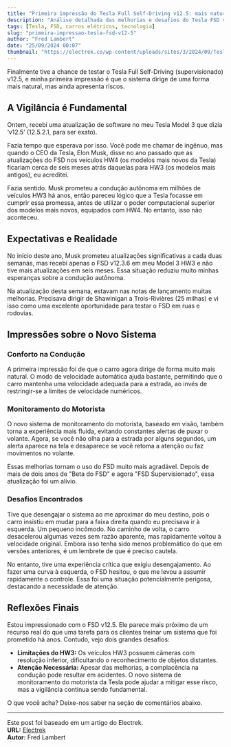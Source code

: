 ```yaml
---
title: "Primeira impressão do Tesla Full Self-Driving v12.5: mais natural, mas ainda perigoso"
description: "Análise detalhada das melhorias e desafios do Tesla FSD v12.5."
tags: [Tesla, FSD, carros elétricos, tecnologia]
slug: "primeira-impressao-tesla-fsd-v12-5"
author: "Fred Lambert"
date: "25/09/2024 00:07"
thumbnail: "https://electrek.co/wp-content/uploads/sites/3/2024/09/Tesla-FSD-v12.5.jpg?quality=82&strip=all&w=1600"
---
```


Finalmente tive a chance de testar o Tesla Full Self-Driving (supervisionado) v12.5, e minha primeira impressão é que o sistema dirige de uma forma mais natural, mas ainda apresenta riscos.

## A Vigilância é Fundamental

Ontem, recebi uma atualização de software no meu Tesla Model 3 que dizia ‘v12.5’ (12.5.2.1, para ser exato). 

Fazia tempo que esperava por isso. Você pode me chamar de ingênuo, mas quando o CEO da Tesla, Elon Musk, disse no ano passado que as atualizações do FSD nos veículos HW4 (os modelos mais novos da Tesla) ficariam cerca de seis meses atrás daquelas para HW3 (os modelos mais antigos), eu acreditei. 

Fazia sentido. Musk prometeu a condução autônoma em milhões de veículos HW3 há anos, então pareceu lógico que a Tesla focasse em cumprir essa promessa, antes de utilizar o poder computacional superior dos modelos mais novos, equipados com HW4. No entanto, isso não aconteceu.

## Expectativas e Realidade

No início deste ano, Musk prometeu atualizações significativas a cada duas semanas, mas recebi apenas o FSD v12.3.6 em meu Model 3 HW3 e não tive mais atualizações em seis meses. Essa situação reduziu muito minhas esperanças sobre a condução autônoma.

Na atualização desta semana, estavam nas notas de lançamento muitas melhorias. Precisava dirigir de Shawinigan a Trois-Rivières (25 milhas) e vi isso como uma excelente oportunidade para testar o FSD em ruas e rodovias.

## Impressões sobre o Novo Sistema

### Conforto na Condução

A primeira impressão foi de que o carro agora dirige de forma muito mais natural. O modo de velocidade automática ajuda bastante, permitindo que o carro mantenha uma velocidade adequada para a estrada, ao invés de restringir-se a limites de velocidade numéricos.

### Monitoramento do Motorista

O novo sistema de monitoramento do motorista, baseado em visão, também torna a experiência mais fluida, evitando constantes alertas de puxar o volante. Agora, se você não olha para a estrada por alguns segundos, um alerta aparece na tela e desaparece se você retoma a atenção ou faz movimentos no volante.

Essas melhorias tornam o uso do FSD muito mais agradável. Depois de mais de dois anos de "Beta do FSD" e agora "FSD Supervisionado", essa atualização foi um alívio.

### Desafios Encontrados

Tive que desengajar o sistema ao me aproximar do meu destino, pois o carro insistiu em mudar para a faixa direita quando eu precisava ir à esquerda. Um pequeno incômodo. No caminho de volta, o carro desacelerou algumas vezes sem razão aparente, mas rapidamente voltou à velocidade original. Embora isso tenha sido menos problemático do que em versões anteriores, é um lembrete de que é preciso cautela.

No entanto, tive uma experiência crítica que exigiu desengajamento. Ao fazer uma curva à esquerda, o FSD hesitou, o que me levou a assumir rapidamente o controle. Essa foi uma situação potencialmente perigosa, destacando a necessidade de atenção.

## Reflexões Finais

Estou impressionado com o FSD v12.5. Ele parece mais próximo de um recurso real do que uma tarefa para os clientes treinar um sistema que foi prometido há anos. Contudo, vejo dois grandes desafios:

- **Limitações do HW3:** Os veículos HW3 possuem câmeras com resolução inferior, dificultando o reconhecimento de objetos distantes.
- **Atenção Necessária:** Apesar das melhorias, a complacência na condução pode resultar em acidentes. O novo sistema de monitoramento do motorista da Tesla pode ajudar a mitigar esse risco, mas a vigilância continua sendo fundamental.

O que você acha? Deixe-nos saber na seção de comentários abaixo.

---

Este post foi baseado em um artigo do Electrek.  
**URL:** [Electrek](https://electrek.co/2024/09/24/tesla-full-self-driving-v12-5-first-impression-more-natural-dangerous/)  
**Autor:** Fred Lambert